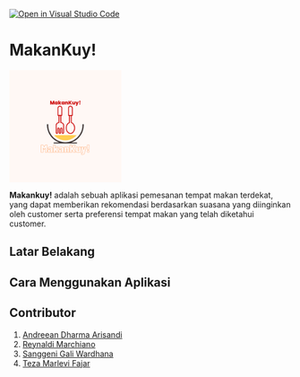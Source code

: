 [![Open in Visual Studio Code](https://classroom.github.com/assets/open-in-vscode-c66648af7eb3fe8bc4f294546bfd86ef473780cde1dea487d3c4ff354943c9ae.svg)](https://classroom.github.com/online_ide?assignment_repo_id=8071333&assignment_repo_type=AssignmentRepo)

# MakanKuy!
<img src="MakanKuy!.png" width=200 align="center">

**Makankuy!** adalah sebuah aplikasi pemesanan tempat makan terdekat, yang dapat memberikan rekomendasi berdasarkan suasana yang diinginkan oleh customer serta preferensi tempat makan yang telah diketahui customer.

## Latar Belakang

## Cara Menggunakan Aplikasi

## Contributor
1. [Andreean Dharma Arisandi](https://github.com/Andreean99)
2. [Reynaldi Marchiano](https://github.com/reynaldimarchiano)
3. [Sanggeni Gali Wardhana](https://github.com/sanggeniwardhana)
4. [Teza Marlevi Fajar](https://github.com/tezamarlevi)
